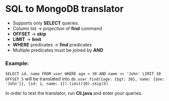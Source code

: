 # SQL to MongoDB translator

* Supports only **SELECT** queries.
* Column list ->  *projection* of **find** command
* **OFFSET** -> **skip**
* **LIMIT** -> **limit**
* **WHERE** predicates -> **find** predicates 
* Multiple predicates must be joined by **AND**

### Example: 
`SELECT id, name FROM user WHERE age > 30 AND name <> 'John' LIMIT 10 OFFSET 5` will be translated into 
`db.user.find({age: {$gt: 30}, name: {$ne: 'John'}}, {id: 1, name: 1}).limit(10).skip(5)`

In order to test the translator, run **Cli.java** and enter your queries.
